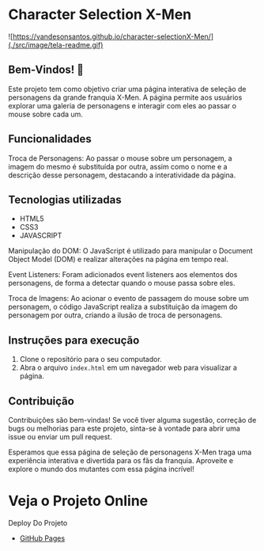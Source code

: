 # Character Selection X-Men  

![https://vandesonsantos.github.io/character-selectionX-Men/](./src/image/tela-readme.gif)


## Bem-Vindos! 👋

Este projeto tem como objetivo criar uma página interativa de seleção de personagens da grande franquia X-Men. A página permite aos usuários explorar uma galeria de personagens e interagir com eles ao passar o mouse sobre cada um.


## Funcionalidades

Troca de Personagens: Ao passar o mouse sobre um personagem, a imagem do mesmo é substituída por outra, assim como o nome e a descrição desse personagem, destacando a interatividade da página.


## Tecnologias utilizadas

- HTML5
- CSS3
- JAVASCRIPT

Manipulação do DOM: O JavaScript é utilizado para manipular o Document Object Model (DOM) e realizar alterações na página em tempo real.

Event Listeners: Foram adicionados event listeners aos elementos dos personagens, de forma a detectar quando o mouse passa sobre eles.

Troca de Imagens: Ao acionar o evento de passagem do mouse sobre um personagem, o código JavaScript realiza a substituição da imagem do personagem por outra, criando a ilusão de troca de personagens.


## Instruções para execução

1. Clone o repositório para o seu computador.
2. Abra o arquivo `index.html` em um navegador web para visualizar a página.


## Contribuição

Contribuições são bem-vindas! Se você tiver alguma sugestão, correção de bugs ou melhorias para este projeto, sinta-se à vontade para abrir uma issue ou enviar um pull request.

Esperamos que essa página de seleção de personagens X-Men traga uma experiência interativa e divertida para os fãs da franquia. Aproveite e explore o mundo dos mutantes com essa página incrível!


# Veja o Projeto Online
Deploy Do Projeto

- [GitHub Pages](https://vandesonsantos.github.io/character-selectionX-Men/)